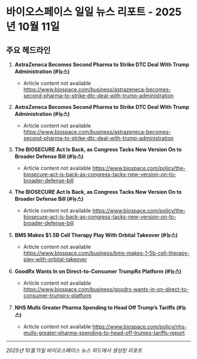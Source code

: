 # 바이오스페이스 일일 뉴스 리포트 - 2025년 10월 11일


## 주요 헤드라인

1. **AstraZeneca Becomes Second Pharma to Strike DTC Deal With Trump Administration (#뉴스)**
   - Article content not available
   <https://www.biospace.com/business/astrazeneca-becomes-second-pharma-to-strike-dtc-deal-with-trump-administration>

2. **AstraZeneca Becomes Second Pharma to Strike DTC Deal With Trump Administration (#뉴스)**
   - Article content not available
   <https://www.biospace.com/business/astrazeneca-becomes-second-pharma-to-strike-dtc-deal-with-trump-administration>

3. **The BIOSECURE Act Is Back, as Congress Tacks New Version On to Broader Defense Bill (#뉴스)**
   - Article content not available
   <https://www.biospace.com/policy/the-biosecure-act-is-back-as-congress-tacks-new-version-on-to-broader-defense-bill>

4. **The BIOSECURE Act Is Back, as Congress Tacks New Version On to Broader Defense Bill (#뉴스)**
   - Article content not available
   <https://www.biospace.com/policy/the-biosecure-act-is-back-as-congress-tacks-new-version-on-to-broader-defense-bill>

5. **BMS Makes $1.5B Cell Therapy Play With Orbital Takeover (#뉴스)**
   - Article content not available
   <https://www.biospace.com/business/bms-makes-1-5b-cell-therapy-play-with-orbital-takeover>

6. **GoodRx Wants In on Direct-to-Consumer TrumpRx Platform (#뉴스)**
   - Article content not available
   <https://www.biospace.com/business/goodrx-wants-in-on-direct-to-consumer-trumprx-platform>

7. **NHS Mulls Greater Pharma Spending to Head Off Trump’s Tariffs (#뉴스)**
   - Article content not available
   <https://www.biospace.com/policy/nhs-mulls-greater-pharma-spending-to-head-off-trumps-tariffs-report>


---
*2025년 10월 11일 바이오스페이스 뉴스 피드에서 생성된 리포트*
